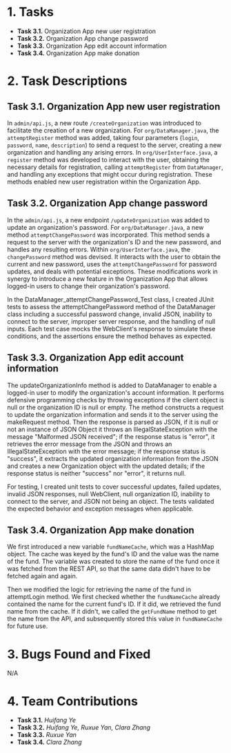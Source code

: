 # 1. Tasks

- **Task 3.1.** Organization App new user registration
- **Task 3.2.** Organization App change password
- **Task 3.3.** Organization App edit account information
- **Task 3.4.** Organization App make donation

# 2. Task Descriptions

## Task 3.1. Organization App new user registration
In `admin/api.js`, a new route `/createOrganization` was introduced to facilitate the creation of a new organization. For `org/DataManager.java`, the `attemptRegister` method was added, taking four parameters (`login`, `password`, `name`, `description`) to send a request to the server, creating a new organization and handling any arising errors. In `org/UserInterface.java`, a `register` method was developed to interact with the user, obtaining the necessary details for registration, calling `attemptRegister` from `DataManager`, and handling any exceptions that might occur during registration. These methods enabled new user registration within the Organization App.

## Task 3.2. Organization App change password
In the `admin/api.js`, a new endpoint `/updateOrganization` was added to update an organization's password. For `org/DataManager.java`, a new method `attemptChangePassword` was incorporated. This method sends a request to the server with the organization's ID and the new password, and handles any resulting errors. Within `org/UserInterface.java`, the `changePassword` method was devised. It interacts with the user to obtain the current and new password, uses the `attemptChangePassword` for password updates, and deals with potential exceptions. These modifications work in synergy to introduce a new feature in the Organization App that allows logged-in users to change their organization's password.

In the DataManager_attemptChangePassword_Test class, I created JUnit tests to assess the attemptChangePassword method of the DataManager class including a successful password change, invalid JSON, inability to connect to the server, improper server response, and the handling of null inputs. Each test case mocks the WebClient's response to simulate these conditions, and the assertions ensure the method behaves as expected.
## Task 3.3. Organization App edit account information
The updateOrganizationInfo method is added to DataManager to enable a logged-in user to modify the organization's account information. It performs defensive programming checks by throwing exceptions if the client object is null or the organization ID is null or empty. The method constructs a request to update the organization information and sends it to the server using the makeRequest method. Then the response is parsed as JSON, if it is null or not an instance of JSON Object it throws an IllegalStateException with the message "Malformed JSON received"; if the response status is "error", it retrieves the error message from the JSON and throws an IllegalStateException with the error message; if the response status is "success", it extracts the updated organization information from the JSON and creates a new Organization object with the updated details; if the response status is neither "success" nor "error", it returns null.  

For testing, I created unit tests to cover successful updates, failed updates, invalid JSON responses, null WebClient, null organization ID, inability to connect to the server, and JSON not being an object. The tests validated the expected behavior and exception messages when applicable.

## Task 3.4. Organization App make donation

We first introduced a new variable `fundNameCache`, which was a HashMap object. The cache was keyed by the fund's ID and the value was the name of the fund. The variable was created to store the name of the fund once it was fetched from the REST API, so that the same data didn't have to be fetched again and again.

Then we modified the logic for retrieving the name of the fund in attemptLogin method. We first checked whether the `fundNameCache` already contained the name for the current fund's ID. If it did, we retrieved the fund name from the cache. If it didn't, we called the `getFundName` method to get the name from the API, and subsequently stored this value in `fundNameCache` for future use.

# 3. Bugs Found and Fixed
N/A

# 4. Team Contributions

- **Task 3.1.** *Huifang Ye*
- **Task 3.2.** *Huifang Ye, Ruxue Yan, Clara Zhang*
- **Task 3.3.** *Ruxue Yan*
- **Task 3.4.** *Clara Zhang*
